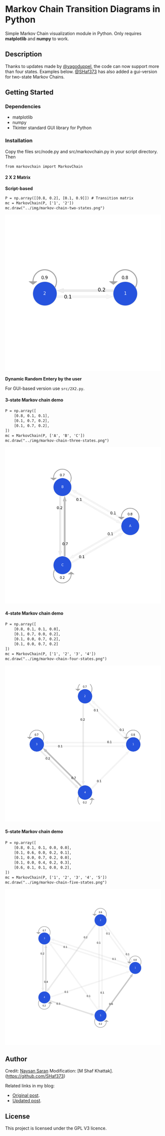 # Markov Chain Transition Diagrams in Python

Simple Markov Chain visualization module in Python. Only requires **matplotlib** and **numpy** to work.

## Description

Thanks to updates made by [@yagoduppel](https://github.com/yagoduppel), the code can now support more than four states.
Examples below. [@SHaf373](https://github.com/SHaf373) has also added a gui-version for two-state Markov Chains.

## Getting Started

### Dependencies

* matplotlib
* numpy
* Tkinter standard GUI library for Python

### Installation

Copy the files src/node.py and src/markovchain.py in your script directory. Then

```
from markovchain import MarkovChain
```

#### 2 X 2 Matrix

**Script-based**

```
P = np.array([[0.8, 0.2], [0.1, 0.9]]) # Transition matrix
mc = MarkovChain(P, ['1', '2'])
mc.draw("../img/markov-chain-two-states.png")
```

![Two-state Markov-Chain](https://github.com/NaysanSaran/markov-chain/blob/master/img/markov-chain-two-states.png)

**Dynamic Random Entery by the user**

For GUI-based version use <code>src/2X2.py</code>.


#### 3-state Markov chain demo

```
P = np.array([
    [0.8, 0.1, 0.1],
    [0.1, 0.7, 0.2],
    [0.1, 0.7, 0.2],
])
mc = MarkovChain(P, ['A', 'B', 'C'])
mc.draw("../img/markov-chain-three-states.png")
```

![Three-state Markov-Chain](https://github.com/NaysanSaran/markov-chain/blob/master/img/markov-chain-three-states.png)


#### 4-state Markov chain demo

```
P = np.array([
    [0.8, 0.1, 0.1, 0.0], 
    [0.1, 0.7, 0.0, 0.2],
    [0.1, 0.0, 0.7, 0.2],
    [0.1, 0.0, 0.7, 0.2]
])
mc = MarkovChain(P, ['1', '2', '3', '4'])
mc.draw("../img/markov-chain-four-states.png")
```

![Four-state Markov-Chain](https://github.com/NaysanSaran/markov-chain/blob/master/img/markov-chain-four-states.png)

#### 5-state Markov chain demo

```
P = np.array([
    [0.8, 0.1, 0.1, 0.0, 0.0], 
    [0.1, 0.6, 0.0, 0.2, 0.1],
    [0.1, 0.0, 0.7, 0.2, 0.0],
    [0.1, 0.0, 0.4, 0.2, 0.3],
    [0.6, 0.1, 0.1, 0.0, 0.2], 
])
mc = MarkovChain(P, ['1', '2', '3', '4', '5'])
mc.draw("../img/markov-chain-five-states.png")
```

![Five-state Markov-Chain](https://github.com/NaysanSaran/markov-chain/blob/master/img/markov-chain-five-states.png)


## Author

Credit: [Naysan Saran](naysan.ca)
Modification: [M Shaf Khattak].(https://github.com/SHaf373)

Related links in my blog:
* [Original post](https://naysan.ca/2020/07/08/drawing-state-transition-diagrams-in-python/).
* [Updated post](https://naysan.ca/2022/12/29/drawing-state-transition-diagrams-in-python-improved-version/).

## License

This project is licensed under the GPL V3 licence.


